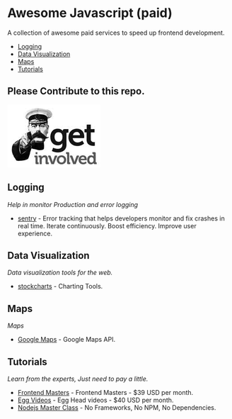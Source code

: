 # Awesome Javascript (paid)

A collection of awesome paid services to speed up frontend development.

* [Logging](#logging)
* [Data Visualization](#data-visualization)
* [Maps](#maps)
* [Tutorials](#tutorials)

## Please Contribute to this repo.

![Please fork and add more links](get-involved.jpeg)


## Logging
*Help in monitor Production and error logging*

* [sentry](https://sentry.io/pricing/) - Error tracking that helps developers monitor and fix crashes in real time. Iterate continuously. Boost efficiency. Improve user experience.

## Data Visualization
*Data visualization tools for the web.*

* [stockcharts](https://stockcharts.com/) - Charting Tools.

## Maps
*Maps*

* [Google Maps](https://cloud.google.com/maps-platform/pricing) - Google Maps API.

## Tutorials
*Learn from the experts, Just need to pay a little.*

* [Frontend Masters](https://frontendmasters.com/) - Frontend Masters - $39 USD per month.
* [Egg Videos](https://egghead.io/) - Egg Head videos - $40 USD per month.
* [Nodejs Master Class](https://pirple.thinkific.com/courses/the-nodejs-master-class) - No Frameworks, No NPM, No Dependencies.






